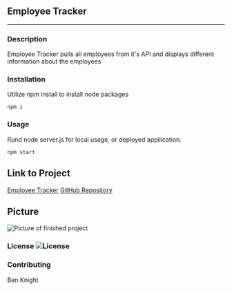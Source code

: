 ## Employee Tracker

  ****
  ### Description
  Employee Tracker pulls all employees from it's API and displays different information about
  the employees

  
  ### Installation
  Utilize npm install to install node packages
  ```
 npm i 
```
  ### Usage
  Rund node server.js for local usage, or deployed appilication.
  ```
 npm start 
```
## Link to Project
[Employee Tracker](https://benbknight.github.io/employeeTracker/)
[GitHub Repository](https://github.com/BenBKnight/employeeTracker)

## Picture
![Picture of finished project](./public/screenShot.png) 

  ### License ![License](https://img.shields.io/badge/License-MIT-blue)
  
  ### Contributing
  Ben Knight
  

  